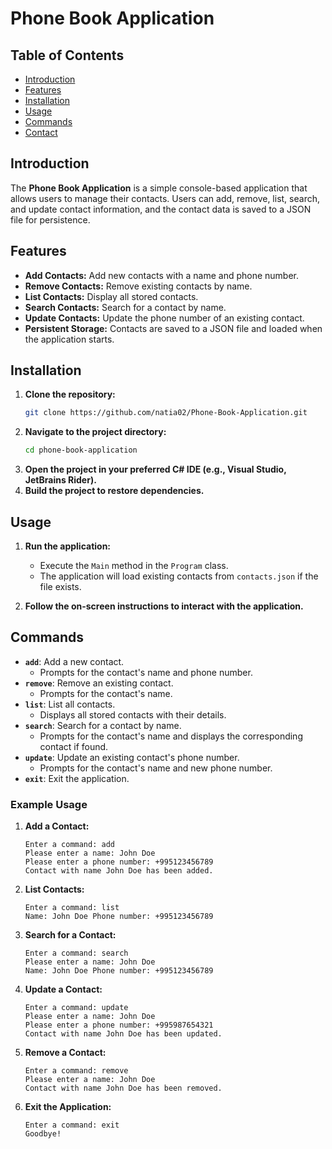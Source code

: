 # Phone Book Application

## Table of Contents
- [Introduction](#introduction)
- [Features](#features)
- [Installation](#installation)
- [Usage](#usage)
- [Commands](#commands)
- [Contact](#contact)

## Introduction
The **Phone Book Application** is a simple console-based application that allows users to manage their contacts. Users can add, remove, list, search, and update contact information, and the contact data is saved to a JSON file for persistence.

## Features
- **Add Contacts:** Add new contacts with a name and phone number.
- **Remove Contacts:** Remove existing contacts by name.
- **List Contacts:** Display all stored contacts.
- **Search Contacts:** Search for a contact by name.
- **Update Contacts:** Update the phone number of an existing contact.
- **Persistent Storage:** Contacts are saved to a JSON file and loaded when the application starts.

## Installation
1. **Clone the repository:**
    ```sh
    git clone https://github.com/natia02/Phone-Book-Application.git
    ```
2. **Navigate to the project directory:**
    ```sh
    cd phone-book-application
    ```
3. **Open the project in your preferred C# IDE (e.g., Visual Studio, JetBrains Rider).**
4. **Build the project to restore dependencies.**

## Usage
1. **Run the application:**
    - Execute the `Main` method in the `Program` class.
    - The application will load existing contacts from `contacts.json` if the file exists.

2. **Follow the on-screen instructions to interact with the application.**

## Commands
- **`add`**: Add a new contact.
    - Prompts for the contact's name and phone number.
- **`remove`**: Remove an existing contact.
    - Prompts for the contact's name.
- **`list`**: List all contacts.
    - Displays all stored contacts with their details.
- **`search`**: Search for a contact by name.
    - Prompts for the contact's name and displays the corresponding contact if found.
- **`update`**: Update an existing contact's phone number.
    - Prompts for the contact's name and new phone number.
- **`exit`**: Exit the application.

### Example Usage
1. **Add a Contact:**
    ```
    Enter a command: add
    Please enter a name: John Doe
    Please enter a phone number: +995123456789
    Contact with name John Doe has been added.
    ```

2. **List Contacts:**
    ```
    Enter a command: list
    Name: John Doe Phone number: +995123456789
    ```

3. **Search for a Contact:**
    ```
    Enter a command: search
    Please enter a name: John Doe
    Name: John Doe Phone number: +995123456789
    ```

4. **Update a Contact:**
    ```
    Enter a command: update
    Please enter a name: John Doe
    Please enter a phone number: +995987654321
    Contact with name John Doe has been updated.
    ```

5. **Remove a Contact:**
    ```
    Enter a command: remove
    Please enter a name: John Doe
    Contact with name John Doe has been removed.
    ```

6. **Exit the Application:**
    ```
    Enter a command: exit
    Goodbye!
    ```
